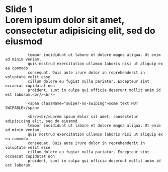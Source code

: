 # Slide 1<br/>Lorem ipsum dolor sit amet, consectetur adipisicing elit, sed do eiusmod
              tempor incididunt ut labore et dolore magna aliqua. Ut enim ad minim veniam,
              quis nostrud exercitation ullamco laboris nisi ut aliquip ex ea commodo
              consequat. Duis aute irure dolor in reprehenderit in voluptate velit esse
              cillum dolore eu fugiat nulla pariatur. Excepteur sint occaecat cupidatat non
              proident, sunt in culpa qui officia deserunt mollit anim id est laborum.<br/><br/>
              
              <span className="swiper-no-swiping">some text NOT SWIPABLE</span>

              <br/><br/>Lorem ipsum dolor sit amet, consectetur adipisicing elit, sed do eiusmod
              tempor incididunt ut labore et dolore magna aliqua. Ut enim ad minim veniam,
              quis nostrud exercitation ullamco laboris nisi ut aliquip ex ea commodo
              consequat. Duis aute irure dolor in reprehenderit in voluptate velit esse
              cillum dolore eu fugiat nulla pariatur. Excepteur sint occaecat cupidatat non
              proident, sunt in culpa qui officia deserunt mollit anim id est laborum.
              